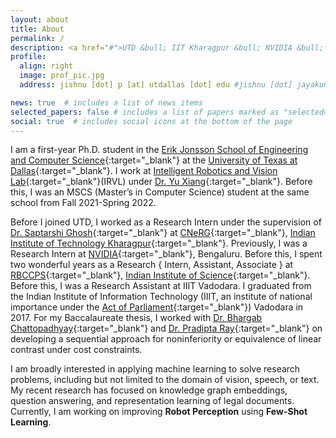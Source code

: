 ```yaml
---
layout: about
title: About
permalink: /
description: <a href="#">UTD &bull; IIT Kharagpur &bull; NVIDIA &bull; IISc &bull; IIIT Vadodara</a>
profile:
  align: right
  image: prof_pic.jpg
  address: jishnu [dot] p [at] utdallas [dot] edu #jishnu [dot] jayakumar182 [at] gmail [dot] com

news: true  # includes a list of news items
selected_papers: false # includes a list of papers marked as "selected={true}"
social: true  # includes social icons at the bottom of the page
---
```


I am a first-year Ph.D. student in the [Erik Jonsson School of Engineering and Computer Science](https://engineering.utdallas.edu){:target="_blank"} at the [University of Texas at Dallas](https://www.utdallas.edu){:target="_blank"}. I work at [Intelligent Robotics and Vision Lab](https://labs.utdallas.edu/irvl/){:target="_blank"}(IRVL) under [Dr. Yu Xiang](https://yuxng.github.io/){:target="_blank"}. Before this, I was an MSCS (Master’s in Computer Science) student at the same school from Fall 2021-Spring 2022.

Before I joined UTD, I worked as a Research Intern under the supervision of [Dr. Saptarshi Ghosh](https://sites.google.com/site/saptarshighosh/){:target="_blank"} at [CNeRG](http://cnerg.org){:target="_blank"}, [Indian Institute of Technology Kharagpur](http://cse.iitkgp.ac.in/){:target="_blank"}. Previously, I was a Research Intern at [NVIDIA](https://www.nvidia.com/en-in){:target="_blank"}, Bengaluru. Before this, I spent two wonderful years as a Research { Intern, Assistant, Associate } at [RBCCPS](https://cps.iisc.ac.in/){:target="_blank"}, [Indian Institute of Science](https://www.iisc.ac.in/){:target="_blank"}. Before this, I was a Research Assistant at IIIT Vadodara. I graduated from the Indian Institute of Information Technology (IIIT, an institute of national importance under the [Act of Parliament](https://egazette.nic.in/writereaddata/2017/177925.pdf){:target="_blank"}) Vadodara in 2017. For my Baccalaureate thesis, I worked with [Dr. Bhargab Chattopadhyay](https://vidwan.inflibnet.ac.in/profile/123829){:target="_blank"} and [Dr. Pradipta Ray](https://www.pradiptaray.com){:target="_blank"} on developing a sequential approach for noninferiority or equivalence of linear contrast under cost constraints.

I am broadly interested in applying machine learning to solve research problems, including but not limited to the domain of vision, speech, or text. My recent research has focused on knowledge graph embeddings, question answering, and representation learning of legal documents. Currently, I am working on improving **Robot Perception** using **Few-Shot Learning**.